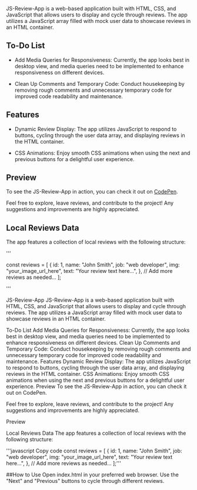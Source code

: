 JS-Review-App is a web-based application built with HTML, CSS, and JavaScript that allows users to display and cycle through reviews. The app utilizes a JavaScript array filled with mock user data to showcase reviews in an HTML container.

## To-Do List

* Add Media Queries for Responsiveness: Currently, the app looks best in desktop view, and media queries need to be implemented to enhance responsiveness on different devices. 

* Clean Up Comments and Temporary Code: Conduct housekeeping by removing rough comments and unnecessary temporary code for improved code readability and maintenance.

## Features

* Dynamic Review Display: The app utilizes JavaScript to respond to buttons, cycling through the user data array, and displaying reviews in the HTML container.
  
* CSS Animations: Enjoy smooth CSS animations when using the next and previous buttons for a delightful user experience.

## Preview

To see the JS-Review-App in action, you can check it out on [CodePen](https://codepen.io/j-pruitt/pen/vYzpqZz).

Feel free to explore, leave reviews, and contribute to the project! Any suggestions and improvements are highly appreciated.

## Local Reviews Data

The app features a collection of local reviews with the following structure:

'''

const reviews = [
    {
        id: 1,
        name: "John Smith",
        job: "web developer",
        img: "your_image_url_here",
        text: "Your review text here...",
    },
    // Add more reviews as needed...
];

'''


JS-Review-App
JS-Review-App is a web-based application built with HTML, CSS, and JavaScript that allows users to display and cycle through reviews. The app utilizes a JavaScript array filled with mock user data to showcase reviews in an HTML container.

To-Do List
Add Media Queries for Responsiveness: Currently, the app looks best in desktop view, and media queries need to be implemented to enhance responsiveness on different devices.
Clean Up Comments and Temporary Code: Conduct housekeeping by removing rough comments and unnecessary temporary code for improved code readability and maintenance.
Features
Dynamic Review Display: The app utilizes JavaScript to respond to buttons, cycling through the user data array, and displaying reviews in the HTML container.
CSS Animations: Enjoy smooth CSS animations when using the next and previous buttons for a delightful user experience.
Preview
To see the JS-Review-App in action, you can check it out on CodePen.

Feel free to explore, leave reviews, and contribute to the project! Any suggestions and improvements are highly appreciated.

Preview

Local Reviews Data
The app features a collection of local reviews with the following structure:

'''javascript
Copy code
const reviews = [
    {
        id: 1,
        name: "John Smith",
        job: "web developer",
        img: "your_image_url_here",
        text: "Your review text here...",
    },
    // Add more reviews as needed...
];'''


##How to Use
Open index.html in your preferred web browser.
Use the "Next" and "Previous" buttons to cycle through different reviews.
